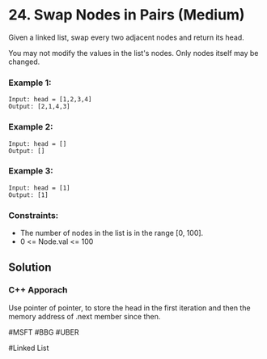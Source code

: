 # 24. Swap Nodes in Pairs (Medium)

Given a linked list, swap every two adjacent nodes and return its head.

You may not modify the values in the list's nodes. Only nodes itself may be changed.

### Example 1:

```
Input: head = [1,2,3,4]
Output: [2,1,4,3]
```

### Example 2:

```
Input: head = []
Output: []
```

### Example 3:

```
Input: head = [1]
Output: [1]
```

### Constraints:

- The number of nodes in the list is in the range [0, 100].
- 0 <= Node.val <= 100

## Solution

### C++ Apporach

Use pointer of pointer, to store the head in the first iteration and then the memory address of .next member since then.

#MSFT #BBG #UBER

#Linked List
